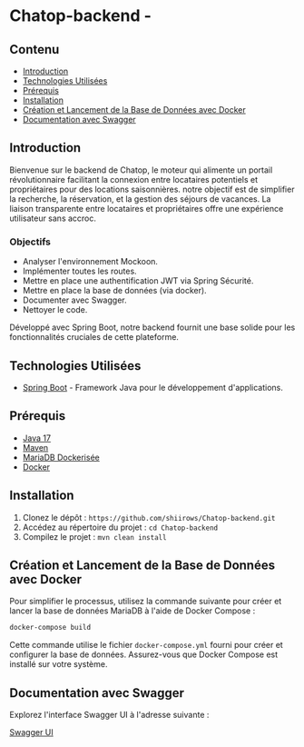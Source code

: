 # Chatop-backend -

## Contenu

- [Introduction](#introduction)
- [Technologies Utilisées](#technologies-utilisées)
- [Prérequis](#prérequis)
- [Installation](#installation)
- [Création et Lancement de la Base de Données avec Docker](#Création-et-Lancement-de-la-Base-de-Données-avec-Docker)
- [Documentation avec Swagger](#documentation-avec-swagger)

## Introduction

Bienvenue  sur le backend de Chatop, le moteur qui alimente un portail révolutionnaire facilitant la connexion entre locataires potentiels et propriétaires pour des locations saisonnières.  notre objectif est de simplifier la recherche, la réservation, et la gestion des séjours de vacances. La liaison transparente entre locataires et propriétaires offre une expérience utilisateur sans accroc.

### Objectifs

- Analyser l'environnement Mockoon.
- Implémenter toutes les routes.
- Mettre en place une authentification JWT via Spring Sécurité.
- Mettre en place la base de données (via docker).
- Documenter avec Swagger.
- Nettoyer le code.

Développé avec Spring Boot, notre backend fournit une base solide pour les fonctionnalités cruciales de cette plateforme.

## Technologies Utilisées

- [Spring Boot](https://spring.io/projects/spring-boot) - Framework Java pour le développement d'applications.

## Prérequis

- [Java 17](https://www.oracle.com/java/)
- [Maven](https://maven.apache.org/)
- [MariaDB Dockerisée](https://mariadb.org/)
- [Docker](https://www.docker.com/)


## Installation

1. Clonez le dépôt : `https://github.com/shiirows/Chatop-backend.git`
2. Accédez au répertoire du projet : `cd Chatop-backend`
3. Compilez le projet : `mvn clean install`

## Création et Lancement de la Base de Données avec Docker

Pour simplifier le processus, utilisez la commande suivante pour créer et lancer la base de données MariaDB à l'aide de Docker Compose :

```bash
docker-compose build
```

Cette commande utilise le fichier `docker-compose.yml` fourni pour créer et configurer la base de données. Assurez-vous que Docker Compose est installé sur votre système.


## Documentation avec Swagger

Explorez l'interface Swagger UI à l'adresse suivante :

[Swagger UI](http://localhost:8080/swagger-ui/)















